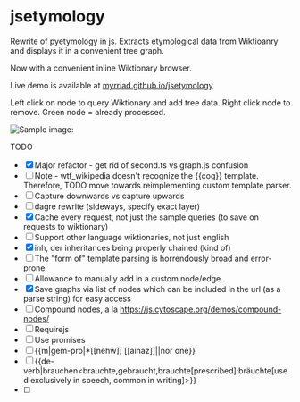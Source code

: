 # jsetymology

Rewrite of pyetymology in js. 
Extracts etymological data from Wiktioanry and displays it in a convenient tree graph.

Now with a convenient inline Wiktionary browser.

Live demo is available at [myrriad.github.io/jsetymology](myrriad.github.io/jsetymology)

Left click on node to query Wiktionary and add tree data.
Right click node to remove.
Green node = already processed.

![Sample image: ](https://github.com/myrriad/jsetymology/blob/master/ballena2.png?raw=true)


TODO
 - [x] Major refactor - get rid of second.ts vs graph.js confusion
 - [ ] Note - wtf_wikipedia doesn't recognize the {{cog}} template. Therefore, TODO move towards reimplementing custom template parser.
 - [ ] Capture downwards vs capture upwards
 - [ ] dagre rewrite (sideways, specify exact layer)
 - [x] Cache every request, not just the sample queries (to save on requests to wiktionary)
 - [ ] Support other language wiktionaries, not just english
 - [x] inh, der inheritances being properly chained (kind of)
 - [ ] The "form of" template parsing is horrendously broad and error-prone
 - [ ] Allowance to manually add in a custom node/edge.
 - [x] Save graphs via list of nodes which can be included in the url (as a parse string) for easy access
 - [ ] Compound nodes, a la https://js.cytoscape.org/demos/compound-nodes/
 - [ ] Requirejs
 - [ ] Use promises
 - [ ] {{m|gem-pro|*[[nehw]] [[ainaz]]||nor one}}
 - [ ] {{de-verb|brauchen<brauchte,gebraucht,brauchte[prescribed]:bräuchte[used exclusively in speech, common in writing]>}}
 - [ ]